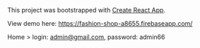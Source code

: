 This project was bootstrapped with [Create React App](https://github.com/facebook/create-react-app).

View demo here: https://fashion-shop-a8655.firebaseapp.com/

Home > login: admin@gmail.com, 
              password: admin66
